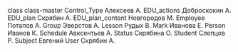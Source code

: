 class					class-master
Control_Type			Алексеев А.
EDU_actions				Доброскокин А.
EDU_plan				Скрябин А.
EDU_plan_content		Новгородов М.
Employee				Потапов А.
Group					Эверстов А.
Lesson					Рудых В.
Mark					Иванова Е.
Person					Иванов К.
Schedule				Авксентьев А.
Status					Скрябина О.
Student					Слепцов Р.
Subject					Евгений
User					Скрябин А.
